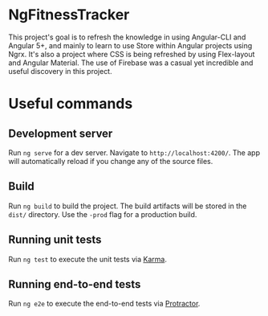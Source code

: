 # NgFitnessTracker

This project's goal is to refresh the knowledge in using Angular-CLI and Angular 5+, and mainly to learn to use Store within Angular projects using Ngrx.
It's also a project where CSS is being refreshed by using Flex-layout and Angular Material.
The use of Firebase was a casual yet incredible and useful discovery in this project.


# Useful commands
## Development server

Run `ng serve` for a dev server. Navigate to `http://localhost:4200/`. The app will automatically reload if you change any of the source files.

## Build

Run `ng build` to build the project. The build artifacts will be stored in the `dist/` directory. Use the `-prod` flag for a production build.

## Running unit tests

Run `ng test` to execute the unit tests via [Karma](https://karma-runner.github.io).

## Running end-to-end tests

Run `ng e2e` to execute the end-to-end tests via [Protractor](http://www.protractortest.org/).


